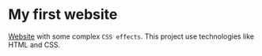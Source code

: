 # My first website

[Website](https://itsme-subid.github.io/Web-development/) with some complex `CSS effects`. This project use technologies like HTML and CSS.